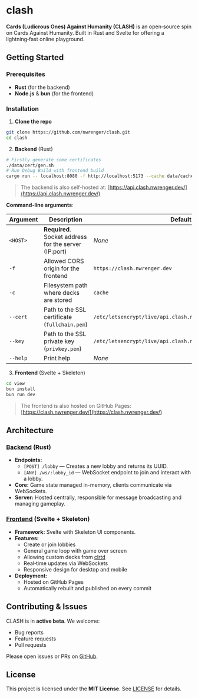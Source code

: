 # clash

**Cards (Ludicrous Ones) Against Humanity (CLASH)** is an open‑source spin on Cards Against Humanity. Built in Rust and Svelte for offering a lightning‑fast online playground.

## Getting Started

### Prerequisites

- **Rust** (for the backend)
- **Node.js** & **bun** (for the frontend)

### Installation

1. **Clone the repo**

```bash
git clone https://github.com/nwrenger/clash.git
cd clash
```

2. **Backend** (Rust)

```bash
# Firstly generate some certificates
./data/cert/gen.sh
# Run Debug Build with frontend build
cargo run -- localhost:8080 -f http://localhost:5173 --cache data/cache --cert data/cert/cert.pem --key data/cert/key.pem
```

> The backend is also self-hosted at: [https://api.clash.nwrenger.dev/](https://api.clash.nwrenger.dev/)

**Command-line arguments**:

| Argument | Description                                           | Default                                                      |
| -------- | ----------------------------------------------------- | ------------------------------------------------------------ |
| `<HOST>` | **Required**. Socket address for the server (IP:port) | _None_                                                       |
| `-f`     | Allowed CORS origin for the frontend                  | `https://clash.nwrenger.dev`                                 |
| `-c`     | Filesystem path where decks are stored                | `cache`                                                      |
| `--cert` | Path to the SSL certificate (`fullchain.pem`)         | `/etc/letsencrypt/live/api.clash.nwrenger.dev/fullchain.pem` |
| `--key`  | Path to the SSL private key (`privkey.pem`)           | `/etc/letsencrypt/live/api.clash.nwrenger.dev/privkey.pem`   |
| `--help` | Print help                                            | _None_                                                       |

3. **Frontend** (Svelte + Skeleton)

```bash
cd view
bun install
bun run dev
```

> The frontend is also hosted on GitHub Pages: [https://clash.nwrenger.dev/](https://clash.nwrenger.dev/)

## Architecture

### [Backend](./) (Rust)

- **Endpoints:**
  - `[POST] /lobby` — Creates a new lobby and returns its UUID.
  - `[ANY] /ws/:lobby_id` — WebSocket endpoint to join and interact with a lobby.
- **Core:** Game state managed in-memory, clients communicate via WebSockets.
- **Server:** Hosted centrally, responsible for message broadcasting and managing gameplay.

### [Frontend](./view) (Svelte + Skeleton)

- **Framework:** Svelte with Skeleton UI components.
- **Features:**
  - Create or join lobbies
  - General game loop with game over screen
  - Allowing custom decks from [clrtd](https://cast.clrtd.com/)
  - Real‑time updates via WebSockets
  - Responsive design for desktop and mobile
- **Deployment:**
  - Hosted on GitHub Pages
  - Automatically rebuilt and published on every commit

## Contributing & Issues

CLASH is in **active beta**. We welcome:

- Bug reports
- Feature requests
- Pull requests

Please open issues or PRs on [GitHub](https://github.com/nwrenger/clash/issues).

## License

This project is licensed under the **MIT License**. See [LICENSE](./LICENSE) for details.
